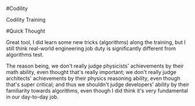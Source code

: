 #Codility

Codility Training

#Quick Thought

Great tool, I did learn some new tricks (algorithms) along the training, but I still think real-world engineering job duty is significantly different from algorithms test.

The reason being, we don't really judge physicists' achievements by their math ability, even thought that's really important; we don't really judge architects' achievements by their physics reasoning ability, even though that's super critical; and thus we shouldn't judge developers' ability by their familiarity towards algorithms, even though I did think it's very fundamental in our day-to-day job.